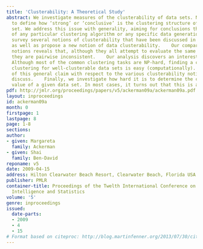 ```yaml
---
title: 'Clusterability: A Theoretical Study'
abstract: We investigate measures of the clusterability of data sets. Namely, ways
  to define how ‘strong’ or ‘conclusive’ is the clustering structure of a given data
  set. We address this issue with generality, aiming for conclusions that apply regardless
  of any particular clustering algorithm or any specific data generation  model.    We
  survey several notions of clusterability that have been discussed in the literature,
  as well as propose a new notion of data clusterability.    Our comparison of these
  notions reveals that, although they all attempt to evaluate the same intuitive property,
  they are pairwise inconsistent.    Our analysis discovers an interesting phenomenon;
  Although most of the common clustering tasks are NP-hard, finding a close-to-optimal
  clustering for well-clusterable data sets is easy (computationally). We prove instances
  of this general claim with respect to the various clusterability notions that we
  discuss.    Finally, we investigate how hard it is to determine the clusterability
  value of a given data set. In most cases, it turns out that this is an NP-hard problem.
pdf: http://jmlr.org/proceedings/papers/v5/ackerman09a/ackerman09a.pdf
layout: inproceedings
id: ackerman09a
month: 0
firstpage: 1
lastpage: 8
page: 1-8
sections: 
author:
- given: Margareta
  family: Ackerman
- given: Shai
  family: Ben-David
reponame: v5
date: 2009-04-15
address: Hilton Clearwater Beach Resort, Clearwater Beach, Florida USA
publisher: PMLR
container-title: Proceedings of the Twelth International Conference on Artificial
  Intelligence and Statistics
volume: '5'
genre: inproceedings
issued:
  date-parts:
  - 2009
  - 4
  - 15
# Format based on citeproc: http://blog.martinfenner.org/2013/07/30/citeproc-yaml-for-bibliographies/
---
```

